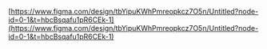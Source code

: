 [https://www.figma.com/design/tbYipuKWhPmreopkcz7O5n/Untitled?node-id=0-1&t=hbcBsqafu1pR6CEk-1](https://www.figma.com/design/tbYipuKWhPmreopkcz7O5n/Untitled?node-id=0-1&t=hbcBsqafu1pR6CEk-1)
